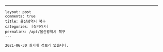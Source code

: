---
    layout: post
    comments: true
    title: 울산광역시 북구
    categories: [실거래가]
    permalink: /apt/울산광역시 북구
    ---

    2021-06-30 실거래 정보가 없습니다.

    